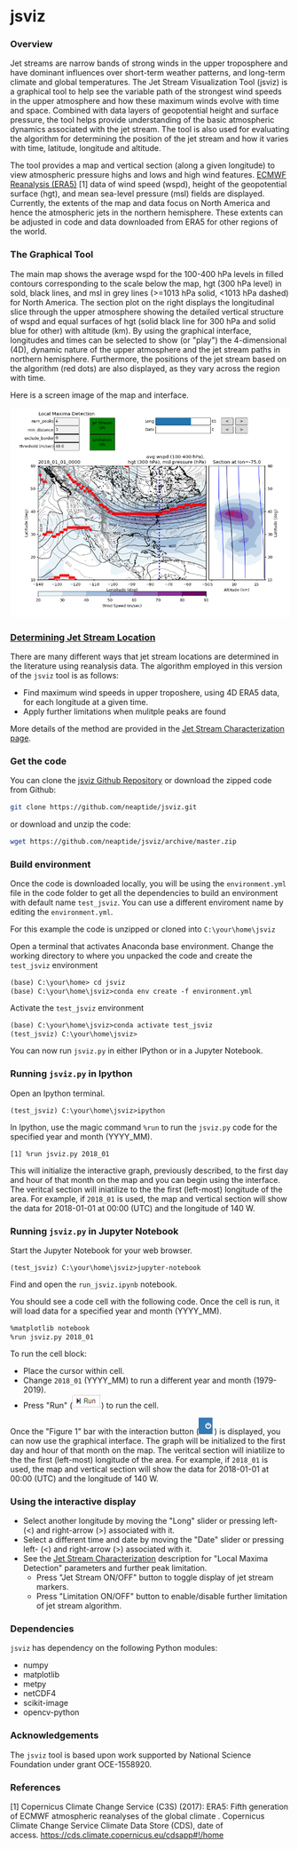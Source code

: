 # jsviz
<!-- mybinder.org fails to load required pip module which breaks the code. Taking the demo offline.
<a href="https://mybinder.org/v2/gh/neaptide/jsviz/master?filepath=run_jsviz.ipynb"><img align="right" src="https://mybinder.org/badge_logo.svg"></a>
--->
### Overview
Jet streams are narrow bands of strong winds in the upper troposphere and have dominant influences over short-term weather patterns, and long-term climate and global temperatures.  The Jet Stream Visualization Tool (jsviz) is a graphical tool to help see the variable path of the strongest wind speeds in the upper atmosphere and how these maximum winds evolve with time and space.  Combined with data layers of geopotential height and surface pressure, the tool helps provide understanding of the basic atmospheric dynamics associated with the jet stream.  The tool is also used for evaluating the algorithm for determining the position of the jet stream and how it varies with time, latitude, longitude and altitude. 
<!-- Comparing position and strength of the jet stream with ocean and atmosphere observations -->

The tool provides a map and vertical section (along a given longitude) to view atmospheric pressure highs and lows and high wind features.  [ECMWF Reanalysis (ERA5)](https://confluence.ecmwf.int/display/CKB/What+is+ERA5) [1] data of wind speed (wspd), height of the geopotential surface (hgt), and mean sea-level pressure (msl) fields are displayed.  Currently, the extents of the map and data focus on North America and hence the atmospheric jets in the northern hemisphere.  These extents can be adjusted in code and data downloaded from ERA5 for other regions of the world.

### The Graphical Tool

The main map shows the average wspd for the 100-400 hPa levels in filled contours corresponding to the scale below the map, hgt (300 hPa level) in sold, black lines, and msl in grey lines (>=1013 hPa solid, <1013 hPa dashed) for North America. The section plot on the right displays the longitudinal slice through the upper atmosphere showing the detailed vertical structure of wspd and equal surfaces of hgt (solid black line for 300 hPa and solid blue for other) with altitude (km). By using the graphical interface, longitudes and times can be selected to show (or "play") the 4-dimensional (4D), dynamic nature of the upper atmosphere and the jet stream paths in northern hemisphere. Furthermore, the positions of the jet stream based on the algorithm (red dots) are also displayed, as they vary across the region with time. 

Here is a screen image of the map and interface. 

![Image of jsviz window](https://github.com/neaptide/jsviz/blob/master/images/run_jsviz_ipynb.png)

### [Determining Jet Stream Location](https://github.com/neaptide/jsviz/blob/master/jsalgo.md)

There are many different ways that jet stream locations are determined in the literature using reanalysis data.  The algorithm employed in this version of the `jsviz` tool is as follows: 
- Find maximum wind speeds in upper troposhere, using 4D ERA5 data, for each longitude at a given time.
- Apply further limitations when mulitple peaks are found

More details of the method are provided in the [Jet Stream Characterization page](https://github.com/neaptide/jsviz/blob/master/jsalgo.md). 

<!-- mybinder.org fails to load required pip module which breaks the code. Taking the demo offline.
### Quick Start -- Demo

A Binder image has been built to demo the code. This demo can be run if you don't have python setup locally or don't know how to launch your own jupyter-notebook.  Although, it is slower to load and run than downloading and running `jsviz` code locally. 

Launch a the demo Jupyter Notebook from this badge.  
[![Binder](https://mybinder.org/badge_logo.svg)](https://mybinder.org/v2/gh/neaptide/jsviz/master?filepath=run_jsviz.ipynb)

It will open the notebook in a web browser tab. It takes a short while for the page to be displayed.  Be patient.  If it is taking a really long time, most likely there were underlying code changes and the Binder image is being rebuilt. Once the Binder image is (built and) served it will open up notebook called `run_jsviz.ipynb` in a web browser tab. 
-->

### Get the code 

You can clone the [jsviz Github Repository](https://github.com/neaptide/jsviz) or download the zipped code from Github: 

```bash
git clone https://github.com/neaptide/jsviz.git
```

or download and unzip the code:

```bash
wget https://github.com/neaptide/jsviz/archive/master.zip
```

### Build environment 

Once the code is downloaded locally, you will be using the `environment.yml` file in the code folder to get all the dependencies to build an environment with default name `test_jsviz`.  You can use a different enviroment name by editing the `environment.yml`. 

For this example the code is unzipped or cloned into `C:\your\home\jsviz`
 
Open a terminal that activates Anaconda base environment. 
Change the working directory to where you unpacked the code and create the `test_jsviz` environment  

```
(base) C:\your\home> cd jsviz
(base) C:\your\home\jsviz>conda env create -f environment.yml
```

Activate the `test_jsviz` environment
 
```
(base) C:\your\home\jsviz>conda activate test_jsviz
(test_jsviz) C:\your\home\jsviz>
```
 
You can now run `jsviz.py` in either IPython or in a Jupyter Notebook. 

### Running `jsviz.py` in Ipython

Open an Ipython terminal.
```
(test_jsviz) C:\your\home\jsviz>ipython
```

In Ipython, use the magic command `%run` to run the `jsviz.py` code for the specified year and month (YYYY_MM). 

``` 
[1] %run jsviz.py 2018_01
```

This will initialize the interactive graph, previously described, to the first day and hour of that month on the map and you can begin using the interface. The veritcal section will iniatilize to the the first (left-most) longitude of the area.  For example, if `2018_01` is used, the map and vertical section will show the data for 2018-01-01 at 00:00 (UTC) and the longitude of 140 W.


### Running `jsviz.py` in Jupyter Notebook

Start the Jupyter Notebook for your web browser.
```
(test_jsviz) C:\your\home\jsviz>jupyter-notebook
```

Find and open the `run_jsviz.ipynb` notebook.  

You should see a code cell with the following code. Once the cell is run, it will load data for a specified year and month (YYYY_MM).  

```
%matplotlib notebook
%run jsviz.py 2018_01
```

To run the cell block:
- Place the cursor within cell.
- Change `2018_01` (YYYY_MM) to run a different year and month (1979-2019).
- Press "Run" (![run button](https://github.com/neaptide/jsviz/blob/master/images/run_button.png)) to run the cell.  

Once the "Figure 1" bar with the interaction button (![interaction_button](https://github.com/neaptide/jsviz/blob/master/images/interaction_button.png)) is displayed, you can now use the graphical interface. The graph will be initialized to the first day and hour of that month on the map.  The veritcal section will iniatilize to the the first (left-most) longitude of the area.  For example, if `2018_01` is used, the map and vertical section will show the data for 2018-01-01 at 00:00 (UTC) and the longitude of 140 W.

### Using the interactive display

- Select another longitude by moving the "Long" slider or pressing left- (<) and right-arrow (>) associated with it.  
- Select a different time and date by moving the "Date" slider or pressing left- (<) and right-arrow (>) associated with it.
- See the [Jet Stream Characterization](https://github.com/neaptide/jsviz/blob/master/jsalgo.md) description for "Local Maxima Detection" parameters and further peak limitation.
  - Press "Jet Stream ON/OFF" button to toggle display of jet stream markers.
  - Press "Limitation ON/OFF" button to enable/disable further limitation of jet stream algorithm.


### Dependencies

`jsviz` has dependency on the following Python modules:

  - numpy
  - matplotlib
  - metpy
  - netCDF4
  - scikit-image
  - opencv-python

### Acknowledgements

The `jsviz` tool is based upon work supported by National Science Foundation under grant OCE-1558920. 

### References

[1] Copernicus Climate Change Service (C3S) (2017): ERA5: Fifth generation of ECMWF atmospheric reanalyses of the global climate . Copernicus Climate Change Service Climate Data Store (CDS), date of access. https://cds.climate.copernicus.eu/cdsapp#!/home
